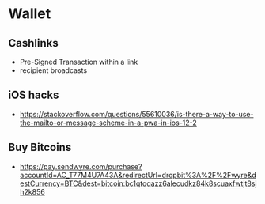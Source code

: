 # Wallet


## Cashlinks
- Pre-Signed Transaction within a link
- recipient broadcasts



## iOS hacks
- https://stackoverflow.com/questions/55610036/is-there-a-way-to-use-the-mailto-or-message-scheme-in-a-pwa-in-ios-12-2



## Buy Bitcoins
- https://pay.sendwyre.com/purchase?accountId=AC_T77M4U7A43A&redirectUrl=dropbit%3A%2F%2Fwyre&destCurrency=BTC&dest=bitcoin:bc1qtqqazz6alecudkz84k8scuaxfwtjt8sjh2k856